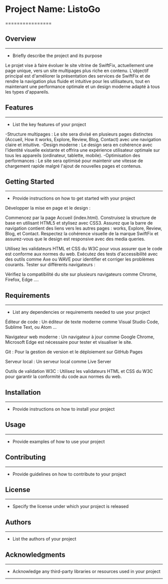 # Project Name: ListoGo
================

## Overview
------------

* Briefly describe the project and its purpose

Le projet vise à faire évoluer le site vitrine de SwiftFix, actuellement une page unique, vers un site multipages plus riche en contenu. L'objectif principal est d'améliorer la présentation des services de SwiftFix et de rendre la navigation plus fluide et intuitive pour les utilisateurs, tout en maintenant une performance optimale et un design moderne adapté à tous les types d'appareils.

## Features
------------

* List the key features of your project

-Structure multipages : Le site sera divisé en plusieurs pages distinctes (Accueil, How it works, Explore, Review, Blog, Contact) avec une navigation claire et intuitive.
-Design moderne : Le design sera en cohérence avec l'identité visuelle existante et offrira une expérience utilisateur optimale sur tous les appareils (ordinateur, tablette, mobile).
-Optimisation des performances : Le site sera optimisé pour maintenir une vitesse de chargement rapide malgré l'ajout de nouvelles pages et contenus.

## Getting Started
-----------------

* Provide instructions on how to get started with your project

Développer la mise en page et le design :

Commencez par la page Accueil (index.html). Construisez la structure de base en utilisant HTML5 et stylisez avec CSS3.
Assurez que la barre de navigation contient des liens vers les autres pages : works, Explore, Review, Blog, et Contact.
Respectez la cohérence visuelle de la marque SwiftFix et assurez-vous que le design est responsive avec des media queries.

Utilisez les validateurs HTML et CSS du W3C pour vous assurer que le code est conforme aux normes du web.
Exécutez des tests d'accessibilité avec des outils comme Axe ou WAVE pour identifier et corriger les problèmes courants.
Tester sur différents navigateurs :

Vérifiez la compatibilité du site sur plusieurs navigateurs comme Chrome, Firefox, Edge ....

## Requirements
-------------

* List any dependencies or requirements needed to use your project

Éditeur de code : Un éditeur de texte moderne comme Visual Studio Code, Sublime Text, ou Atom ...

Navigateur web moderne : Un navigateur à jour comme Google Chrome, Microsoft Edge est nécessaire pour tester et visualiser le site.

Git : Pour la gestion de version et le déploiement sur GitHub Pages

Serveur local : Un serveur local comme Live Server 

Outils de validation W3C : Utilisez les validateurs HTML et CSS du W3C pour garantir la conformité du code aux normes du web.

## Installation
------------

* Provide instructions on how to install your project

## Usage
-----

* Provide examples of how to use your project

## Contributing
------------

* Provide guidelines on how to contribute to your project

## License
-------

* Specify the license under which your project is released

## Authors
-------

* List the authors of your project

## Acknowledgments
--------------

* Acknowledge any third-party libraries or resources used in your project
-----------------------